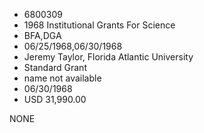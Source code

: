 * 6800309
* 1968 Institutional Grants For Science
* BFA,DGA
* 06/25/1968,06/30/1968
* Jeremy Taylor, Florida Atlantic University
* Standard Grant
*   name not available
* 06/30/1968
* USD 31,990.00

NONE